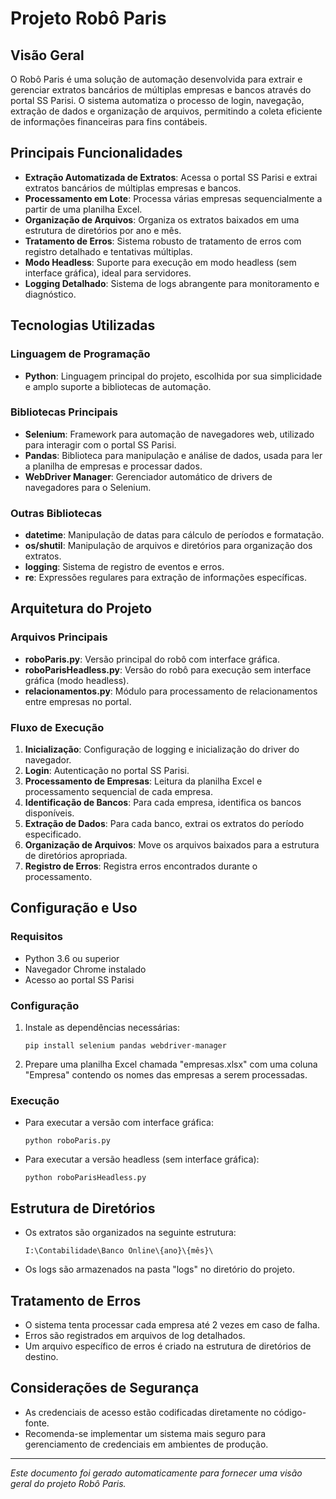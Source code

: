 # Projeto Robô Paris

## Visão Geral
O Robô Paris é uma solução de automação desenvolvida para extrair e gerenciar extratos bancários de múltiplas empresas e bancos através do portal SS Parisi. O sistema automatiza o processo de login, navegação, extração de dados e organização de arquivos, permitindo a coleta eficiente de informações financeiras para fins contábeis.

## Principais Funcionalidades

- **Extração Automatizada de Extratos**: Acessa o portal SS Parisi e extrai extratos bancários de múltiplas empresas e bancos.
- **Processamento em Lote**: Processa várias empresas sequencialmente a partir de uma planilha Excel.
- **Organização de Arquivos**: Organiza os extratos baixados em uma estrutura de diretórios por ano e mês.
- **Tratamento de Erros**: Sistema robusto de tratamento de erros com registro detalhado e tentativas múltiplas.
- **Modo Headless**: Suporte para execução em modo headless (sem interface gráfica), ideal para servidores.
- **Logging Detalhado**: Sistema de logs abrangente para monitoramento e diagnóstico.

## Tecnologias Utilizadas

### Linguagem de Programação
- **Python**: Linguagem principal do projeto, escolhida por sua simplicidade e amplo suporte a bibliotecas de automação.

### Bibliotecas Principais
- **Selenium**: Framework para automação de navegadores web, utilizado para interagir com o portal SS Parisi.
- **Pandas**: Biblioteca para manipulação e análise de dados, usada para ler a planilha de empresas e processar dados.
- **WebDriver Manager**: Gerenciador automático de drivers de navegadores para o Selenium.

### Outras Bibliotecas
- **datetime**: Manipulação de datas para cálculo de períodos e formatação.
- **os/shutil**: Manipulação de arquivos e diretórios para organização dos extratos.
- **logging**: Sistema de registro de eventos e erros.
- **re**: Expressões regulares para extração de informações específicas.

## Arquitetura do Projeto

### Arquivos Principais
- **roboParis.py**: Versão principal do robô com interface gráfica.
- **roboParisHeadless.py**: Versão do robô para execução sem interface gráfica (modo headless).
- **relacionamentos.py**: Módulo para processamento de relacionamentos entre empresas no portal.

### Fluxo de Execução
1. **Inicialização**: Configuração de logging e inicialização do driver do navegador.
2. **Login**: Autenticação no portal SS Parisi.
3. **Processamento de Empresas**: Leitura da planilha Excel e processamento sequencial de cada empresa.
4. **Identificação de Bancos**: Para cada empresa, identifica os bancos disponíveis.
5. **Extração de Dados**: Para cada banco, extrai os extratos do período especificado.
6. **Organização de Arquivos**: Move os arquivos baixados para a estrutura de diretórios apropriada.
7. **Registro de Erros**: Registra erros encontrados durante o processamento.

## Configuração e Uso

### Requisitos
- Python 3.6 ou superior
- Navegador Chrome instalado
- Acesso ao portal SS Parisi

### Configuração
1. Instale as dependências necessárias:
   ```
   pip install selenium pandas webdriver-manager
   ```
2. Prepare uma planilha Excel chamada "empresas.xlsx" com uma coluna "Empresa" contendo os nomes das empresas a serem processadas.

### Execução
- Para executar a versão com interface gráfica:
  ```
  python roboParis.py
  ```
- Para executar a versão headless (sem interface gráfica):
  ```
  python roboParisHeadless.py
  ```

## Estrutura de Diretórios
- Os extratos são organizados na seguinte estrutura:
  ```
  I:\Contabilidade\Banco Online\{ano}\{mês}\
  ```
- Os logs são armazenados na pasta "logs" no diretório do projeto.

## Tratamento de Erros
- O sistema tenta processar cada empresa até 2 vezes em caso de falha.
- Erros são registrados em arquivos de log detalhados.
- Um arquivo específico de erros é criado na estrutura de diretórios de destino.

## Considerações de Segurança
- As credenciais de acesso estão codificadas diretamente no código-fonte.
- Recomenda-se implementar um sistema mais seguro para gerenciamento de credenciais em ambientes de produção.

---

*Este documento foi gerado automaticamente para fornecer uma visão geral do projeto Robô Paris.*
